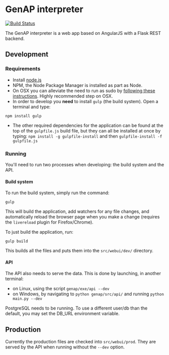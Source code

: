 
# GenAP interpreter

[![Build Status](http://188.166.24.68:4567/buildStatus/icon?job=genap)](http://188.166.24.68:4567/job/genap/)

The GenAP interpreter is a web app based on AngularJS with a Flask REST backend.

## Development

### Requirements

 - Install [node.js](https://nodejs.org/download/)
 - NPM, the Node Package Manager is installed as part as Node.
 - On OSX you can alleviate the need to run as sudo by [following these instructions](https://github.com/sindresorhus/guides/blob/master/npm-global-without-sudo.md). Highly recommended step on OSX.
 - In order to develop you __need__ to install `gulp` (the build system).  Open a terminal and type:
 ```
 npm install gulp
 ```
 - The other required dependencies for the application can be found at the top of the `gulpfile.js` build file, but they can all be installed at once by typing:
 `npm install -g gulpfile-install` and then `gulpfile-install -f gulpfile.js`

### Running

You'll need to run two processes when developing: the build system and the API.

#### Build system

To run the build system, simply run the command:
```
gulp
```

This will build the application, add watchers for any file changes, and automatically reload the browser page when you make a change (requires the `livereload` plugin for Firefox/Chrome).

To just build the application, run:
```
gulp build
```

This builds all the files and puts them into the `src/webui/dev/` directory.

#### API

The API also needs to serve the data.
This is done by launching, in another terminal:
 - on Linux, using the script `genap/exe/api --dev`
 - on Windows, by navigating to `python genap/src/api/` and running `python main.py --dev`

PostgreSQL needs to be running. To use a different user/db than the default, you may set the DB_URL environment variable.


## Production

Currently the production files are checked into `src/webui/prod`. They are served by the API when running without the `--dev` option.
